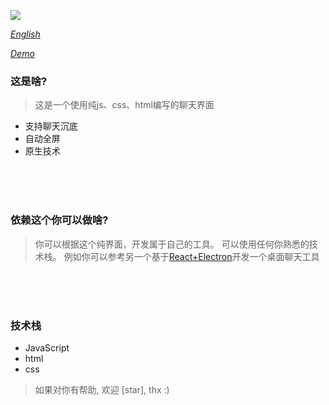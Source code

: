 ![](./chat.gif)

[<i>English</i>](./README_en.md)

[<i>Demo</I>](https://chatforu-l2en.vercel.app/)
### 这是啥?
> 这是一个使用纯js、css、html编写的聊天界面
- 支持聊天沉底
- 自动全屏
- 原生技术

<br/>
<br/>
<br/>

### 依赖这个你可以做啥?
> 你可以根据这个纯界面，开发属于自己的工具。 可以使用任何你熟悉的技术栈。 例如你可以参考另一个基于[React+Electron](https://github.com/l2en/electron-with-react16.10.2)开发一个桌面聊天工具

<br/>
<br/>
<br/>

### 技术栈
- JavaScript
- html
- css



> 如果对你有帮助, 欢迎 [star], thx :)
